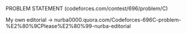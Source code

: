 
PROBLEM STATEMENT (codeforces.com/contest/696/problem/C)

My own editorial -> nurba0000.quora.com/Codeforces-696C-problem-%E2%80%9CPlease%E2%80%99-nurba-editorial
